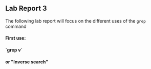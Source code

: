 __Lab Report 3__
---

The following lab report will focus on the different uses of the `grep` command

<h4>First use:<h4> `grep v` <h4>or "Inverse search"</h4>
